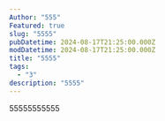 ```yaml
---
Author: "555"
Featured: true
slug: "5555"
pubDatetime: 2024-08-17T21:25:00.000Z
modDatetime: 2024-08-17T21:25:00.000Z
title: "5555"
tags:
  - "3"
description: "5555"
---
```

55555555555

